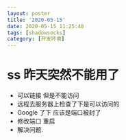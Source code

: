 ```yaml
---
layout: poster
title: '2020-05-15'
date: 2020-05-15 11:25:48
tags: [shadowsocks]
category: [开发环境]
---
```


# ss 昨天突然不能用了

- 可以链接 但是不能访问
- 远程去服务器上检查了下是可以访问的
- Google 了下 应该是端口被封了
- 修改端口 重启
- 解决问题.
